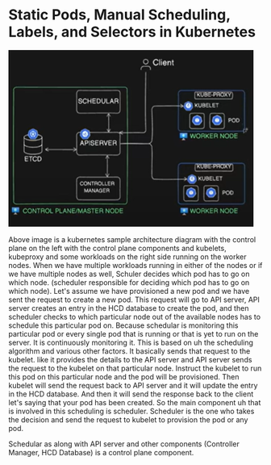 # Static Pods, Manual Scheduling, Labels, and Selectors in Kubernetes


![kubernetes sample architecture diagram](img/01.png)

Above image is a kubernetes sample architecture diagram with the control plane on the left with the control plane components and kubelets, kubeproxy and some workloads on the right side running on the worker nodes. When we have multiple workloads running in either of the nodes or if we have multiple nodes as well, Schuler decides which pod has to go on which node. (scheduler responsible for deciding which pod has to go on which node). Let's assume we have provisioned a new pod and we have sent the request to create a new pod. This request will go to API server, API server creates an entry in the HCD database to create the pod, and then scheduler checks to which particular node out of the available nodes has to schedule this particular pod on. Because schedular is monitoring this particular pod or every single pod that is running or that is yet to run on the server. It is continuously monitoring it. This is based on uh the scheduling algorithm and various other factors. It basically sends that request to the kubelet. like it provides the details to the API server and API server sends the request to the kubelet on that particular node. Instruct the kubelet to run this pod on this particular node and the pod will be provisioned. Then kubelet will send the request back to API server and it will update the entry in the HCD database. And then it will send the response back to the client let's saying that your pod has been created. So the main component uh that is involved in this scheduling is scheduler. Scheduler is the one who takes the decision and send the request to kubelet to provision the pod or any pod.

Schedular as along with API server and other components (Controller Manager, HCD Database) is a control plane component.


